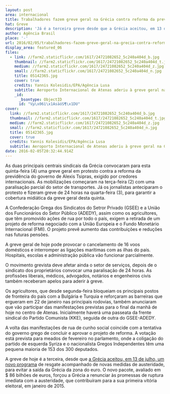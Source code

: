 ```yaml
---
layout: post
area: internacional
title: Trabalhadores fazem greve geral na Grécia contra reforma da previdência
hat: Greve
description: 'Já é a terceira greve desde que a Grécia aceitou, em 13 de julho, um novo programa de resgate acompanhado de novas medid'
author: Agência Brasil
place: '-'
url: 2016/02/05/trabalhadores-fazem-greve-geral-na-grecia-contra-reforma-da-previdencia/
display_area: featured_06
files:
  - link: //farm2.staticflickr.com/1617/24721082652_5c240a404d_b.jpg
    thumbnail: //farm2.staticflickr.com/1617/24721082652_5c240a404d_t.jpg
    medium: //farm2.staticflickr.com/1617/24721082652_5c240a404d_z.jpg
    small: //farm2.staticflickr.com/1617/24721082652_5c240a404d_n.jpg
    title: 05142365.jpg
    cover: true
    credits: Yannis Kolesidis/EPA/Agência Lusa
    subtitle: Aeroporto Internacional de Atenas aderiu à greve geral na Grécia
    _id:
      _bsontype: ObjectID
      id: "Vµ\x06ì\x1AsäóS¶\x1DU"
cover:
  link: //farm2.staticflickr.com/1617/24721082652_5c240a404d_b.jpg
  thumbnail: //farm2.staticflickr.com/1617/24721082652_5c240a404d_t.jpg
  medium: //farm2.staticflickr.com/1617/24721082652_5c240a404d_z.jpg
  small: //farm2.staticflickr.com/1617/24721082652_5c240a404d_n.jpg
  title: 05142365.jpg
  cover: true
  credits: Yannis Kolesidis/EPA/Agência Lusa
  subtitle: Aeroporto Internacional de Atenas aderiu à greve geral na Grécia
date: 2016-02-05T20:32:44.914Z
---
```

<p>As duas principais centrais sindicais da Gr&eacute;cia convocaram para esta quinta-feira (4) uma greve geral em protesto contra a reforma da previd&ecirc;ncia do governo de Alexis Tsipras, exigido por credores internacionais. As mobiliza&ccedil;&otilde;es come&ccedil;aram na ter&ccedil;a-feira (2) com uma paralisa&ccedil;&atilde;o parcial do setor de transportes. J&aacute; os jornalistas anteciparam o protesto e fizeram greve de 24 horas na quarta-feira (3), para garantir a cobertura midi&aacute;tica da greve geral desta quinta.</p>

<p>A Confedera&ccedil;&atilde;o Grega dos Sindicatos do Setror Privado (GSEE) e a Uni&atilde;o dos Funcion&aacute;rios do Setor P&uacute;blico (ADEDY), assim como os agricultores, que t&ecirc;m promovido a&ccedil;&otilde;es de rua por todo o pa&iacute;s, exigem a retirada de um projeto de reforma negociado com a Uni&atilde;o Europeia e o Fundo Monet&aacute;rio Internacional (FMI). O projeto prev&ecirc; aumento das contribui&ccedil;&otilde;es e redu&ccedil;&otilde;es nas futuras pens&otilde;es.</p>

<p>A greve geral de hoje pode provocar o cancelamento de 16 voos dom&eacute;sticos e interromper as liga&ccedil;&otilde;es mar&iacute;timas com as ilhas do pa&iacute;s. Hospitais, escolas e administra&ccedil;&atilde;o p&uacute;blica v&atilde;o funcionar parcialmente.</p>

<p>O movimento grevista deve afetar ainda o setor de servi&ccedil;os, depois de o sindicato dos propriet&aacute;rios convocar uma paralisa&ccedil;&atilde;o de 24 horas. As profiss&otilde;es liberais, m&eacute;dicos, advogados, not&aacute;rios e engenheiros civis tamb&eacute;m receberam apelos para aderir &agrave; greve.</p>

<p>Os agricultores, que desde segunda-feira bloqueiam os principais postos de fronteira do pa&iacute;s com a Bulg&aacute;ria e Turquia e refor&ccedil;aram as barreiras que ergueram em 22 de janeiro nas principais rodovias, tamb&eacute;m anunciaram que v&atilde;o participar das manifesta&ccedil;&otilde;es previstas para o final da manh&atilde; de hoje no centro de Atenas. Inicialmente haver&aacute; uma passeata da frente sindical do Partido Comunista (KKE), seguida de outra do GSEE-ADEDY.</p>

<p>A volta das manifesta&ccedil;&otilde;es de rua de cunho social coincide com a tentativa do governo grego de concluir e aprovar o projeto de reforma. A vota&ccedil;&atilde;o est&aacute; prevista para meados de fevereiro no parlamento, onde a coliga&ccedil;&atilde;o do partido de esquerda Syriza e o nacionalista Gregos Independentes t&ecirc;m uma pequena maioria de 153 dos 300 deputados.</p>

<p>A greve de hoje &eacute; a terceira, desde que&nbsp;<a href="http://agenciabrasil.ebc.com.br/es/node/967977" target="_blank">a Gr&eacute;cia aceitou, em 13 de julho, um novo programa</a>&nbsp;de resgate acompanhado de novas medidas de austeridade, para evitar a sa&iacute;da da Gr&eacute;cia da zona do euro. O novo pacote, avaliado em $ 86 bilh&otilde;es de euros, for&ccedil;ou a Gr&eacute;cia a renunciar &agrave;s promessas de ruptura imediata com a austeridade, que contribu&iacute;ram para a sua primeira vit&oacute;ria eleitoral, em janeiro de 2015.</p>

